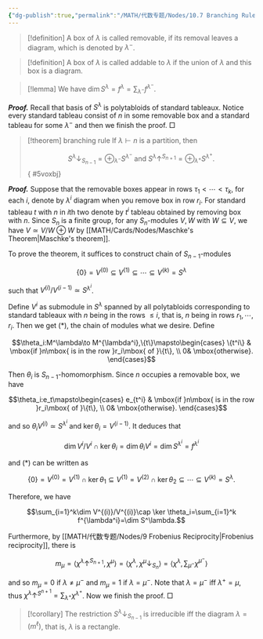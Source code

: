 ```yaml
---
{"dg-publish":true,"permalink":"/MATH/代数专题/Nodes/10.7 Branching Rule/","dgPassFrontmatter":true}
---
```



> [!definition]
> A box of $\lambda$ is called removable, if its removal leaves a diagram, which is denoted by $\lambda^-$. 

> [!definition]
> A box of $\lambda$ is called addable to $\lambda$ if the union of $\lambda$ and this box is a diagram.

> [!lemma]
> We have $\dim S^\lambda=f^\lambda=\sum_{\lambda^-}f^{\lambda^-}$.

**_Proof._**
Recall that basis of $S^\lambda$ is polytabloids of standard tableaux. Notice every standard tableau consist of $n$ in some removable box and a standard tableau for some $\lambda^-$ and then we finish the proof.
□


> [!theorem] branching rule
> If $\lambda\vdash n$ is a partition, then 
> 
> $$S^\lambda\downarrow_{S_{n-1}}=\oplus_{\lambda^-}S^{\lambda^-}\mbox{ and }S^\lambda\uparrow^{S_{n+1}}=\oplus_{\lambda^+}S^{\lambda^+}.$$
{ #5voxbj}


**_Proof._**
Suppose that the removable boxes appear in rows $\tau_1<\cdots<\tau_k$, for each $i$, denote by $\lambda^i$ diagram when you remove box in row $r_i$. For standard tableau $t$ with $n$ in $i$th two denote by $t^i$ tableau obtained by removing box with $n$. Since $S_n$ is a finite group, for any $S_n$-modules $V,W$ with $W\subseteq V$, we have $V\simeq V/W\oplus W$ by [[MATH/Cards/Nodes/Maschke's Theorem\|Maschke's theorem]]. 

To prove the theorem, it suffices to construct chain of $S_{n-1}$-modules

$$\{0\}=V^{(0)}\subseteq V^{(1)}\subseteq\cdots\subseteq V^{(k)}=S^\lambda\tag{*}$$

such that $V^{(i)}/V^{(i-1)}\simeq S^{\lambda^i}$. 

Define $V^{i}$ as submodule in $S^\lambda$ spanned by all polytabloids corresponding to standard tableaux with $n$ being in the rows $\leqslant i$, that is, $n$ being in rows $r_1,\cdots,r_i$. Then we get $(*)$, the chain of modules what we desire. Define 

$$\theta_i:M^\lambda\to M^{\lambda^i},\{t\}\mapsto\begin{cases} \{t^i\} & \mbox{if }n\mbox{ is in the row }r_i\mbox{ of }\{t\}, \\ 0& \mbox{otherwise}. \end{cases}$$

Then $\theta_i$ is $S_{n-1}$-homomorphism. Since $n$ occupies a removable box, we have 

$$\theta_i:e_t\mapsto\begin{cases} e_{t^i} & \mbox{if }n\mbox{ is in the row }r_i\mbox{ of }\{t\}, \\ 0& \mbox{otherwise}. \end{cases}$$

and so $\theta_i V^{(i)}\simeq S^{\lambda^i}$ and $\ker \theta_i=V^{(i-1)}$. It deduces that  

$$\dim V^i/V^i\cap \ker \theta_i=\dim\theta_i V^{i}=\dim S^{\lambda^i}=f^{\lambda^i}$$

and $(*)$ can be written as 

$$\{0\}=V^{(0)}=V^{(1)}\cap \ker\theta_1\subseteq V^{(1)}=V^{(2)}\cap \ker \theta_2\subseteq \cdots\subseteq V^{(k)}=S^\lambda.$$

Therefore, we have 

$$\sum_{i=1}^k\dim V^{(i)}/V^{(i)}\cap \ker \theta_i=\sum_{i=1}^k f^{\lambda^i}=\dim S^\lambda.$$

Furthermore, by [[MATH/代数专题/Nodes/9 Frobenius Reciprocity\|Frobenius reciprocity]], there is 

$$m_\mu=\left\langle \chi^\lambda\uparrow ^{S_{n+1}},\chi^\mu\right\rangle=\left\langle \chi^\lambda,\chi^\mu\downarrow_{S_n}\right\rangle=\left\langle \chi^\lambda,\sum_{\mu^-}\chi^{\mu^-}\right\rangle$$

and so $m_\mu=0$ if $\lambda\neq \mu^-$ and $m_\mu=1$ if $\lambda=\mu^-$. Note that $\lambda=\mu^-$ iff $\lambda^+=\mu$, thus $\chi^\lambda\uparrow ^{S^{n+1}}=\sum_{\lambda^+}\chi^{\lambda^+}$. Now we finish the proof.
□


> [!corollary]
> The restriction $S^\lambda\downarrow _{S_{n-1}}$ is irreducible iff the diagram $\lambda=(m^\ell)$, that is, $\lambda$ is a rectangle.

